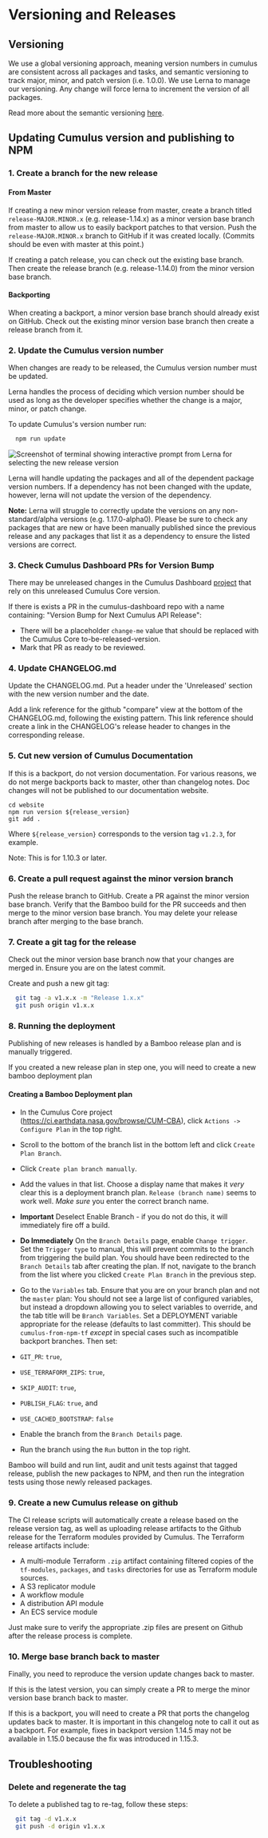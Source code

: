 # Versioning and Releases

## Versioning

We use a global versioning approach, meaning version numbers in cumulus are consistent across all packages and tasks, and semantic versioning to track major, minor, and patch version (i.e. 1.0.0). We use Lerna to manage our versioning. Any change will force lerna to increment the version of all packages.

Read more about the semantic versioning [here](https://docs.npmjs.com/getting-started/semantic-versioning).

## Updating Cumulus version and publishing to NPM

### 1. Create a branch for the new release

#### From Master

If creating a new minor version release from master, create a branch titled `release-MAJOR.MINOR.x` (e.g. release-1.14.x) as a minor version base branch from master to allow us to easily backport patches to that version. Push the `release-MAJOR.MINOR.x` branch to GitHub if it was created locally. (Commits should be even with master at this point.)

If creating a patch release, you can check out the existing base branch.
Then create the release branch (e.g. release-1.14.0) from the minor version base branch.

#### Backporting

When creating a backport, a minor version base branch should already exist on GitHub.
Check out the existing minor version base branch then create a release branch from it.

### 2. Update the Cumulus version number

When changes are ready to be released, the Cumulus version number must be updated.

Lerna handles the process of deciding which version number should be used as long as the developer specifies whether the change is a major, minor, or patch change.

To update Cumulus's version number run:

```bash
  npm run update
```

![Screenshot of terminal showing interactive prompt from Lerna for selecting the new release version](https://static.notion-static.com/13acbe0a-c59d-4c42-90eb-23d4ec65c9db/Screen_Shot_2018-03-15_at_12.21.16_PM.png)

Lerna will handle updating the packages and all of the dependent package version numbers. If a dependency has not been changed with the update, however, lerna will not update the version of the dependency.

**Note:** Lerna will struggle to correctly update the versions on any non-standard/alpha versions (e.g. 1.17.0-alpha0).
Please be sure to check any packages that are new or have been manually published since the previous release and any packages that list it as a dependency to ensure the listed versions are correct.

### 3. Check Cumulus Dashboard PRs for Version Bump

There may be unreleased changes in the Cumulus Dashboard [project](https://github.com/nasa/cumulus-dashboard) that rely on this unreleased Cumulus Core version.

If there is exists a PR in the cumulus-dashboard repo with a name containing: "Version Bump for Next Cumulus API Release":

* There will be a placeholder `change-me` value that should be replaced with the Cumulus Core to-be-released-version.
* Mark that PR as ready to be reviewed.

### 4. Update CHANGELOG.md

Update the CHANGELOG.md. Put a header under the 'Unreleased' section with the new version number and the date.

Add a link reference for the github "compare" view at the bottom of the CHANGELOG.md, following the existing pattern. This link reference should create a link in the CHANGELOG's release header to changes in the corresponding release.

### 5. Cut new version of Cumulus Documentation

If this is a backport, do not version documentation. For various reasons, we do not merge backports back to master, other than changelog notes. Doc changes will not be published to our documentation website.

```shell
cd website
npm run version ${release_version}
git add .
```

Where `${release_version}` corresponds to the version tag `v1.2.3`, for example.

Note: This is for 1.10.3 or later.

### 6. Create a pull request against the minor version branch

Push the release branch to GitHub.
Create a PR against the minor version base branch.
Verify that the Bamboo build for the PR succeeds and then merge to the minor version base branch.
You may delete your release branch after merging to the base branch.

### 7. Create a git tag for the release

Check out the minor version base branch now that your changes are merged in.
Ensure you are on the latest commit.

Create and push a new git tag:

```bash
  git tag -a v1.x.x -m "Release 1.x.x"
  git push origin v1.x.x
```

### 8. Running the deployment

Publishing of new releases is handled by a Bamboo release plan and is manually triggered.

If you created a new release plan in step one, you will need to create a new bamboo deployment plan

#### Creating a Bamboo Deployment plan

* In the Cumulus Core project (<https://ci.earthdata.nasa.gov/browse/CUM-CBA>), click `Actions -> Configure Plan` in the top right.

* Scroll to the bottom of the branch list in the bottom left and click `Create Plan Branch`.

* Click `Create plan branch manually`.

* Add the values in that list. Choose a display name that makes it *very* clear this is a deployment branch plan. `Release (branch name)` seems to work well. *Make sure* you enter the correct branch name.

* **Important** Deselect Enable Branch - if you do not do this, it will immediately fire off a build.

* **Do Immediately** On the `Branch Details` page, enable `Change trigger`.  Set the `Trigger type` to manual, this will prevent commits to the branch from triggering the build plan.
You should have been redirected to the `Branch Details` tab after creating the plan. If not, navigate to the branch from the list where you clicked `Create Plan Branch` in the previous step.

* Go to the `Variables` tab. Ensure that you are on your branch plan and not the `master` plan: You should not see a large list of configured variables, but instead a dropdown allowing you to select variables to override, and the tab title will be `Branch Variables`. Set a DEPLOYMENT variable appropriate for the release (defaults to last committer). This should be `cumulus-from-npm-tf` *except* in special cases such as incompatible backport branches. Then set:

* `GIT_PR`: `true`,
* `USE_TERRAFORM_ZIPS`: `true`,
* `SKIP_AUDIT`: `true`,
* `PUBLISH_FLAG`: `true`, and
* `USE_CACHED_BOOTSTRAP`: `false`

* Enable the branch from the `Branch Details` page.

* Run the branch using the `Run` button in the top right.

Bamboo will build and run lint, audit and unit tests against that tagged release, publish the new packages to NPM, and then run the integration tests using those newly released packages.

### 9. Create a new Cumulus release on github

The CI release scripts will automatically create a release based on the release version tag, as well as uploading release artifacts to the Github release for the Terraform modules provided by Cumulus. The Terraform release artifacts include:

* A multi-module Terraform `.zip` artifact containing filtered copies of the `tf-modules`, `packages`, and `tasks` directories for use as Terraform module sources.
* A S3 replicator module
* A workflow module
* A distribution API module
* An ECS service module

Just make sure to verify the appropriate .zip files are present on Github after the release process is complete.

### 10. Merge base branch back to master

Finally, you need to reproduce the version update changes back to master.

If this is the latest version, you can simply create a PR to merge the minor version base branch back to master.

If this is a backport, you will need to create a PR that ports the changelog updates back to master.
It is important in this changelog note to call it out as a backport.
For example, fixes in backport version 1.14.5 may not be available in 1.15.0 because the fix was introduced in 1.15.3.

## Troubleshooting

### Delete and regenerate the tag

To delete a published tag to re-tag, follow these steps:

```bash
  git tag -d v1.x.x
  git push -d origin v1.x.x
```
